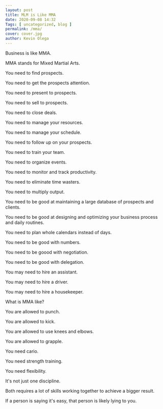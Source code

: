 ```yaml
--- 
layout: post 
title: MLM is Like MMA
date: 2020-09-08 14:32
Tags: [ uncategorized, blog ]
permalink: /mma/ 
cover: cover.jpg
author: Kevin Olega 
--- 
```

Business is like MMA.

MMA stands for Mixed Martial Arts.

You need to find prospects.

You need to get the prospects attention.

You need to present to prospects.

You need to sell to prospects.

You need to close deals.

You need to manage your resources.

You need to manage your schedule.

You need to follow up on your prospects.

You need to train your team.

You need to organize events.

You need to monitor and track productivity.

You need to eliminate time wasters.

You need to multiply output.

You need to be good at maintaining a large database of prospects and clients.

You need to be good at designing and optimizing your business process and daily routines.

You need to plan whole calendars instead of days.

You need to be good with numbers.

You need to be goood with negotiation.

You need to be good with delegation.

You may need to hire an assistant.

You may need to hire a driver.

You may need to hire a housekeeper.

What is MMA like?

You are allowed to punch.

You are allowed to kick.

You are allowed to use knees and elbows.

You are allowed to grapple.

You need cario.

You need strength training.

You need flexibility.

It's not just one discipline.

Both requires a lot of skills working together to achieve a bigger result.

If a person is saying it's easy, that person is likely lying to you.